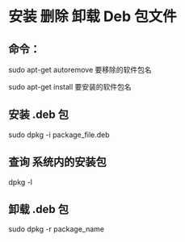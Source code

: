 # 安装 删除 卸载 Deb 包文件

## 命令：

sudo apt-get autoremove  要移除的软件包名

sudo apt-get install  要安装的软件包名


## 安装 .deb 包

sudo dpkg -i package_file.deb

## 查询 系统内的安装包

dpkg -l

## 卸载 .deb 包

sudo dpkg -r package_name

